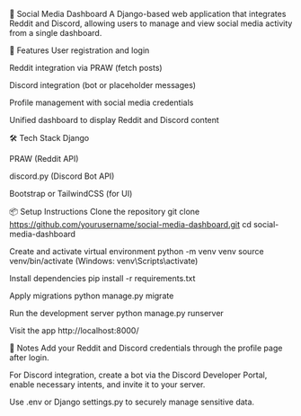 🧩 Social Media Dashboard
A Django-based web application that integrates Reddit and Discord, allowing users to manage and view social media activity from a single dashboard.

🚀 Features
User registration and login

Reddit integration via PRAW (fetch posts)

Discord integration (bot or placeholder messages)

Profile management with social media credentials

Unified dashboard to display Reddit and Discord content

🛠️ Tech Stack
Django

PRAW (Reddit API)

discord.py (Discord Bot API)

Bootstrap or TailwindCSS (for UI)

📦 Setup Instructions
Clone the repository
git clone https://github.com/yourusername/social-media-dashboard.git
cd social-media-dashboard

Create and activate virtual environment
python -m venv venv
source venv/bin/activate (Windows: venv\Scripts\activate)

Install dependencies
pip install -r requirements.txt

Apply migrations
python manage.py migrate

Run the development server
python manage.py runserver

Visit the app
http://localhost:8000/

🔐 Notes
Add your Reddit and Discord credentials through the profile page after login.

For Discord integration, create a bot via the Discord Developer Portal, enable necessary intents, and invite it to your server.

Use .env or Django settings.py to securely manage sensitive data.
